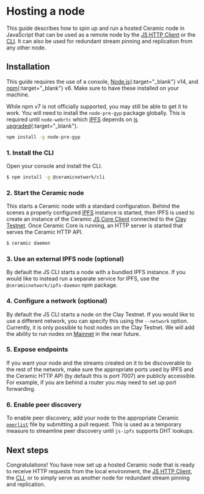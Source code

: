 # Hosting a node
This guide describes how to spin up and run a hosted Ceramic node in JavaScript that can be used as a remote node by the [JS HTTP Client](../clients/javascript/http.md) or the [CLI](../clients/javascript/cli.md). It can also be used for redundant stream pinning and replication from any other node.

## **Installation**
This guide requires the use of a console, [Node.js](https://nodejs.org/en/){:target="_blank"} v14, and [npm](https://www.npmjs.com/get-npm){:target="_blank"} v6. Make sure to have these installed on your machine.

While npm v7 is not officially supported, you may still be able to get it to work. You will need to install the `node-pre-gyp` package globally. This is required until `node-webrtc` which [IPFS](../learn/glossary.md#ipfs) depends on [is upgraded](https://github.com/node-webrtc/node-webrtc/pull/694){:target="_blank"}.

```bash
npm install -g node-pre-gyp
```

### 1. Install the CLI
Open your console and install the CLI.

``` bash
$ npm install -g @ceramicnetwork/cli
```

### 2. Start the Ceramic node
This starts a Ceramic node with a standard configuration. Behind the scenes a properly configured [IPFS](../learn/glossary.md#ipfs) instance is started, then IPFS is used to create an instance of the Ceramic [JS Core Client](../clients/javascript) connected to the [Clay Testnet](../learn/networks.md#clay-testnet). Once Ceramic Core is running, an HTTP server is started that serves the Ceramic HTTP API.

```bash
$ ceramic daemon
```

### 3. Use an external IPFS node (optional)
By default the JS CLI starts a node with a bundled IPFS instance. If you would like to instead run a separate service for IPFS, use the `@ceramicnetwork/ipfs-daemon` npm package. 

### 4. Configure a network (optional)
By default the JS CLI starts a node on the Clay Testnet. If you would like to use a different network, you can specify this using the `--network` option. Currently, it is only possible to host nodes on the Clay Testnet. We will add the ability to run nodes on [Mainnet](../learn/networks.md#mainnet) in the near future.

### 5. Expose endpoints
If you want your node and the streams created on it to be discoverable to the rest of the network, make sure the appropriate ports used by IPFS and the Ceramic HTTP API (by default this is port 7007) are publicly accessible. For example, if you are behind a router you may need to set up port forwarding. 

### 6. Enable peer discovery
To enable peer discovery, add your node to the appropriate Ceramic [`peerlist`](https://github.com/ceramicnetwork/peerlist) file by submitting a pull request. This is used as a temporary measure to streamline peer discovery until `js-ipfs` supports DHT lookups.

## **Next steps**
Congratulations! You have now set up a hosted Ceramic node that is ready to receive HTTP requests from the local environment, the [JS HTTP Client](../clients/javascript/http.md), the [CLI](../clients/javascript/cli.md), or to simply serve as another node for redundant stream pinning and replication.

</br></br></br>

